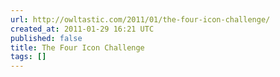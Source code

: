 ```yaml
---
url: http://owltastic.com/2011/01/the-four-icon-challenge/
created_at: 2011-01-29 16:21 UTC
published: false
title: The Four Icon Challenge
tags: []
---
```



